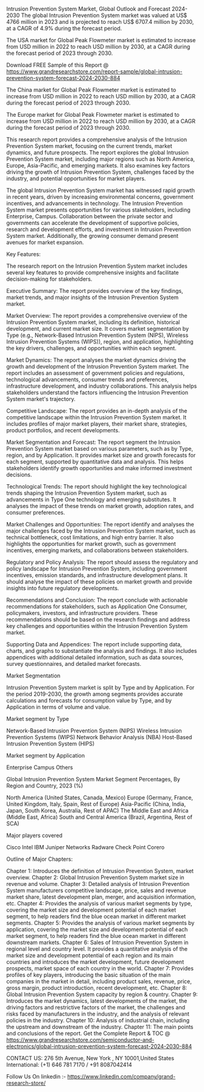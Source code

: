 Intrusion Prevention System Market, Global Outlook and Forecast 2024-2030
The global Intrusion Prevention System market was valued at US$ 4766 million in 2023 and is projected to reach US$ 6707.4 million by 2030, at a CAGR of 4.9% during the forecast period.

The USA market for Global Peak Flowmeter market is estimated to increase from USD million in 2022 to reach USD million by 2030, at a CAGR during the forecast period of 2023 through 2030.

Download FREE Sample of this Report @ https://www.grandresearchstore.com/report-sample/global-intrusion-prevention-system-forecast-2024-2030-884

The China market for Global Peak Flowmeter market is estimated to increase from USD million in 2022 to reach USD million by 2030, at a CAGR during the forecast period of 2023 through 2030.

The Europe market for Global Peak Flowmeter market is estimated to increase from USD million in 2022 to reach USD million by 2030, at a CAGR during the forecast period of 2023 through 2030.

This research report provides a comprehensive analysis of the Intrusion Prevention System market, focusing on the current trends, market dynamics, and future prospects. The report explores the global Intrusion Prevention System market, including major regions such as North America, Europe, Asia-Pacific, and emerging markets. It also examines key factors driving the growth of Intrusion Prevention System, challenges faced by the industry, and potential opportunities for market players.

The global Intrusion Prevention System market has witnessed rapid growth in recent years, driven by increasing environmental concerns, government incentives, and advancements in technology. The Intrusion Prevention System market presents opportunities for various stakeholders, including Enterprise, Campus. Collaboration between the private sector and governments can accelerate the development of supportive policies, research and development efforts, and investment in Intrusion Prevention System market. Additionally, the growing consumer demand present avenues for market expansion.

Key Features:

The research report on the Intrusion Prevention System market includes several key features to provide comprehensive insights and facilitate decision-making for stakeholders.

Executive Summary: The report provides overview of the key findings, market trends, and major insights of the Intrusion Prevention System market.

Market Overview: The report provides a comprehensive overview of the Intrusion Prevention System market, including its definition, historical development, and current market size. It covers market segmentation by Type (e.g., Network-Based Intrusion Prevention System (NIPS), Wireless Intrusion Prevention Systems (WIPS)), region, and application, highlighting the key drivers, challenges, and opportunities within each segment.

Market Dynamics: The report analyses the market dynamics driving the growth and development of the Intrusion Prevention System market. The report includes an assessment of government policies and regulations, technological advancements, consumer trends and preferences, infrastructure development, and industry collaborations. This analysis helps stakeholders understand the factors influencing the Intrusion Prevention System market's trajectory.

Competitive Landscape: The report provides an in-depth analysis of the competitive landscape within the Intrusion Prevention System market. It includes profiles of major market players, their market share, strategies, product portfolios, and recent developments.

Market Segmentation and Forecast: The report segment the Intrusion Prevention System market based on various parameters, such as by Type, region, and by Application. It provides market size and growth forecasts for each segment, supported by quantitative data and analysis. This helps stakeholders identify growth opportunities and make informed investment decisions.

Technological Trends: The report should highlight the key technological trends shaping the Intrusion Prevention System market, such as advancements in Type One technology and emerging substitutes. It analyses the impact of these trends on market growth, adoption rates, and consumer preferences.

Market Challenges and Opportunities: The report identify and analyses the major challenges faced by the Intrusion Prevention System market, such as technical bottleneck, cost limitations, and high entry barrier. It also highlights the opportunities for market growth, such as government incentives, emerging markets, and collaborations between stakeholders.

Regulatory and Policy Analysis: The report should assess the regulatory and policy landscape for Intrusion Prevention System, including government incentives, emission standards, and infrastructure development plans. It should analyse the impact of these policies on market growth and provide insights into future regulatory developments.

Recommendations and Conclusion: The report conclude with actionable recommendations for stakeholders, such as Application One Consumer, policymakers, investors, and infrastructure providers. These recommendations should be based on the research findings and address key challenges and opportunities within the Intrusion Prevention System market.

Supporting Data and Appendices: The report include supporting data, charts, and graphs to substantiate the analysis and findings. It also includes appendices with additional detailed information, such as data sources, survey questionnaires, and detailed market forecasts.

Market Segmentation

Intrusion Prevention System market is split by Type and by Application. For the period 2019-2030, the growth among segments provides accurate calculations and forecasts for consumption value by Type, and by Application in terms of volume and value.

Market segment by Type

Network-Based Intrusion Prevention System (NIPS)
Wireless Intrusion Prevention Systems (WIPS)
Network Behavior Analysis (NBA)
Host-Based Intrusion Prevention System (HIPS)

Market segment by Application

Enterprise
Campus
Others

Global Intrusion Prevention System Market Segment Percentages, By Region and Country, 2023 (%)

North America (United States, Canada, Mexico)
Europe (Germany, France, United Kingdom, Italy, Spain, Rest of Europe)
Asia-Pacific (China, India, Japan, South Korea, Australia, Rest of APAC)
The Middle East and Africa (Middle East, Africa)
South and Central America (Brazil, Argentina, Rest of SCA)

Major players covered

Cisco
Intel
IBM
Juniper Networks
Radware
Check Point
Corero

Outline of Major Chapters:

Chapter 1: Introduces the definition of Intrusion Prevention System, market overview.
Chapter 2: Global Intrusion Prevention System market size in revenue and volume.
Chapter 3: Detailed analysis of Intrusion Prevention System manufacturers competitive landscape, price, sales and revenue market share, latest development plan, merger, and acquisition information, etc.
Chapter 4: Provides the analysis of various market segments by type, covering the market size and development potential of each market segment, to help readers find the blue ocean market in different market segments.
Chapter 5: Provides the analysis of various market segments by application, covering the market size and development potential of each market segment, to help readers find the blue ocean market in different downstream markets.
Chapter 6: Sales of Intrusion Prevention System in regional level and country level. It provides a quantitative analysis of the market size and development potential of each region and its main countries and introduces the market development, future development prospects, market space of each country in the world.
Chapter 7: Provides profiles of key players, introducing the basic situation of the main companies in the market in detail, including product sales, revenue, price, gross margin, product introduction, recent development, etc.
Chapter 8: Global Intrusion Prevention System capacity by region & country.
Chapter 9: Introduces the market dynamics, latest developments of the market, the driving factors and restrictive factors of the market, the challenges and risks faced by manufacturers in the industry, and the analysis of relevant policies in the industry.
Chapter 10: Analysis of industrial chain, including the upstream and downstream of the industry.
Chapter 11: The main points and conclusions of the report.
Get the Complete Report & TOC @ https://www.grandresearchstore.com/semiconductor-and-electronics/global-intrusion-prevention-system-forecast-2024-2030-884

CONTACT US:
276 5th Avenue, New York , NY 10001,United States
International: (+1) 646 781 7170 / +91 8087042414

Follow Us On linkedin :- https://www.linkedin.com/company/grand-research-store/
